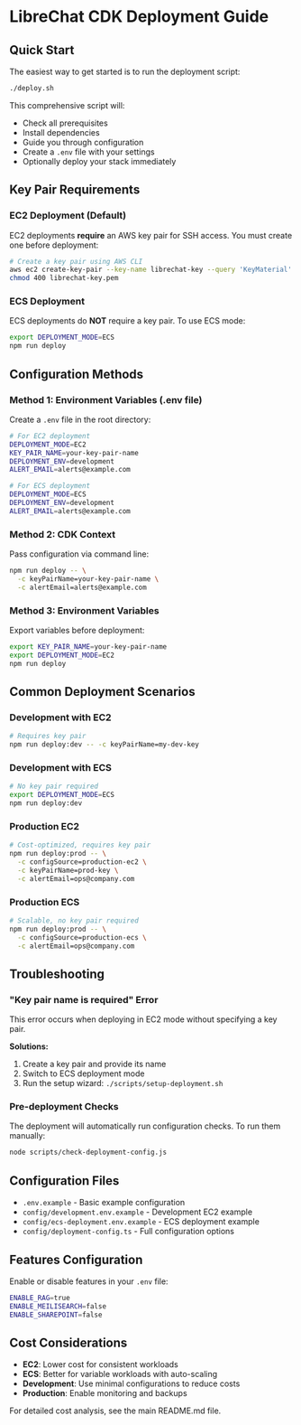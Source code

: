 # LibreChat CDK Deployment Guide

## Quick Start

The easiest way to get started is to run the deployment script:

```bash
./deploy.sh
```

This comprehensive script will:
- Check all prerequisites
- Install dependencies
- Guide you through configuration
- Create a `.env` file with your settings
- Optionally deploy your stack immediately

## Key Pair Requirements

### EC2 Deployment (Default)
EC2 deployments **require** an AWS key pair for SSH access. You must create one before deployment:

```bash
# Create a key pair using AWS CLI
aws ec2 create-key-pair --key-name librechat-key --query 'KeyMaterial' --output text > librechat-key.pem
chmod 400 librechat-key.pem
```

### ECS Deployment
ECS deployments do **NOT** require a key pair. To use ECS mode:

```bash
export DEPLOYMENT_MODE=ECS
npm run deploy
```

## Configuration Methods

### Method 1: Environment Variables (.env file)
Create a `.env` file in the root directory:

```bash
# For EC2 deployment
DEPLOYMENT_MODE=EC2
KEY_PAIR_NAME=your-key-pair-name
DEPLOYMENT_ENV=development
ALERT_EMAIL=alerts@example.com

# For ECS deployment
DEPLOYMENT_MODE=ECS
DEPLOYMENT_ENV=development
ALERT_EMAIL=alerts@example.com
```

### Method 2: CDK Context
Pass configuration via command line:

```bash
npm run deploy -- \
  -c keyPairName=your-key-pair-name \
  -c alertEmail=alerts@example.com
```

### Method 3: Environment Variables
Export variables before deployment:

```bash
export KEY_PAIR_NAME=your-key-pair-name
export DEPLOYMENT_MODE=EC2
npm run deploy
```

## Common Deployment Scenarios

### Development with EC2
```bash
# Requires key pair
npm run deploy:dev -- -c keyPairName=my-dev-key
```

### Development with ECS
```bash
# No key pair required
export DEPLOYMENT_MODE=ECS
npm run deploy:dev
```

### Production EC2
```bash
# Cost-optimized, requires key pair
npm run deploy:prod -- \
  -c configSource=production-ec2 \
  -c keyPairName=prod-key \
  -c alertEmail=ops@company.com
```

### Production ECS
```bash
# Scalable, no key pair required
npm run deploy:prod -- \
  -c configSource=production-ecs \
  -c alertEmail=ops@company.com
```

## Troubleshooting

### "Key pair name is required" Error
This error occurs when deploying in EC2 mode without specifying a key pair.

**Solutions:**
1. Create a key pair and provide its name
2. Switch to ECS deployment mode
3. Run the setup wizard: `./scripts/setup-deployment.sh`

### Pre-deployment Checks
The deployment will automatically run configuration checks. To run them manually:

```bash
node scripts/check-deployment-config.js
```

## Configuration Files

- `.env.example` - Basic example configuration
- `config/development.env.example` - Development EC2 example
- `config/ecs-deployment.env.example` - ECS deployment example
- `config/deployment-config.ts` - Full configuration options

## Features Configuration

Enable or disable features in your `.env` file:

```bash
ENABLE_RAG=true
ENABLE_MEILISEARCH=false
ENABLE_SHAREPOINT=false
```

## Cost Considerations

- **EC2**: Lower cost for consistent workloads
- **ECS**: Better for variable workloads with auto-scaling
- **Development**: Use minimal configurations to reduce costs
- **Production**: Enable monitoring and backups

For detailed cost analysis, see the main README.md file.